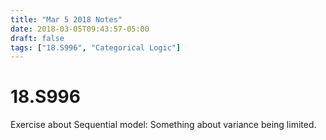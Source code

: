 ```yaml
---
title: "Mar 5 2018 Notes"
date: 2018-03-05T09:43:57-05:00
draft: false
tags: ["18.S996", "Categorical Logic"]
---
```


# 18.S996

Exercise about Sequential model: Something about variance being limited.
